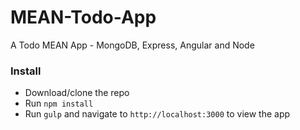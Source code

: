MEAN-Todo-App
=============

A Todo MEAN App - MongoDB, Express, Angular and Node

### Install

* Download/clone the repo
* Run `npm install`
* Run `gulp` and navigate to `http://localhost:3000` to view the app

 


